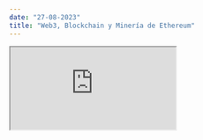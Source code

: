 ```yaml
---
date: "27-08-2023"
title: "Web3, Blockchain y Minería de Ethereum"
---
```

<iframe src="https://www.youtube.com/embed/2COXUqs3VO8" allowfullscreen></iframe>
